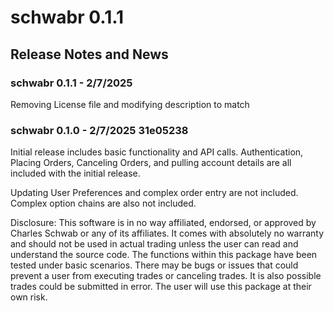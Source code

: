 # schwabr 0.1.1

## Release Notes and News

### schwabr 0.1.1 - 2/7/2025

Removing License file and modifying description to match

### schwabr 0.1.0 - 2/7/2025 31e05238

Initial release includes basic functionality and API calls. Authentication,
Placing Orders, Canceling Orders, and pulling account details are all included
with the initial release.

Updating User Preferences and complex order entry are not included. Complex
option chains are also not included. 

Disclosure: 
This software is in no way affiliated, endorsed, or approved by Charles Schwab
or any of its affiliates. It comes with absolutely no warranty and
should not be used in actual trading unless the user can read and understand the
source code. The functions within this package have been tested under basic
scenarios. There may be bugs or issues that could prevent a user from executing
trades or canceling trades. It is also possible trades could be submitted in
error. The user will use this package at their own risk.

